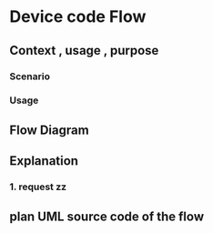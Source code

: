
# Device code Flow

## Context , usage , purpose 

### Scenario 


### Usage 

## Flow Diagram 

## Explanation 

### 1. request zz

## plan UML source code of the flow

